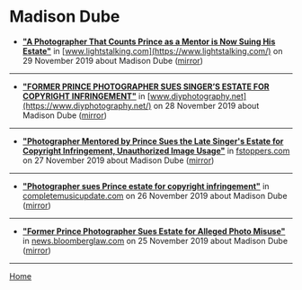 # Madison Dube

 - [**"A Photographer That Counts Prince as a Mentor is Now Suing His Estate"**](https://www.lightstalking.com/a-photographer-that-counts-prince-as-a-mentor-is-now-suing-his-estate/) in [www.lightstalking.com](https://www.lightstalking.com/) on 29 November 2019 about Madison Dube ([mirror](https://web.archive.org/web/*/https://www.lightstalking.com/a-photographer-that-counts-prince-as-a-mentor-is-now-suing-his-estate/))

----

 - [**"FORMER PRINCE PHOTOGRAPHER SUES SINGER’S ESTATE FOR COPYRIGHT INFRINGEMENT"**](https://www.diyphotography.net/former-prince-photographer-sues-singers-estate-for-copyright-infringement/) in [www.diyphotography.net](https://www.diyphotography.net/) on 28 November 2019 about Madison Dube ([mirror](https://web.archive.org/web/*/https://www.diyphotography.net/former-prince-photographer-sues-singers-estate-for-copyright-infringement/))

----

 - [**"Photographer Mentored by Prince Sues the Late Singer's Estate for Copyright Infringement, Unauthorized Image Usage"**](https://fstoppers.com/legal/photographer-mentored-prince-sues-late-singers-estate-copyright-infringement-431957) in [fstoppers.com](https://fstoppers.com/) on 27 November 2019 about Madison Dube ([mirror](https://web.archive.org/web/*/https://fstoppers.com/legal/photographer-mentored-prince-sues-late-singers-estate-copyright-infringement-431957))

----

 - [**"Photographer sues Prince estate for copyright infringement"**](https://completemusicupdate.com/article/photographer-sues-prince-estate-for-copyright-infringement/) in [completemusicupdate.com](https://completemusicupdate.com/) on 26 November 2019 about Madison Dube ([mirror](https://web.archive.org/web/*/https://completemusicupdate.com/article/photographer-sues-prince-estate-for-copyright-infringement/))

----

 - [**"Former Prince Photographer Sues Estate for Alleged Photo Misuse"**](https://news.bloomberglaw.com/ip-law/former-prince-photographer-sues-estate-for-alleged-photo-misuse) in [news.bloomberglaw.com](https://news.bloomberglaw.com/) on 25 November 2019 about Madison Dube ([mirror](https://web.archive.org/web/*/https://news.bloomberglaw.com/ip-law/former-prince-photographer-sues-estate-for-alleged-photo-misuse))

----

[Home](../)
